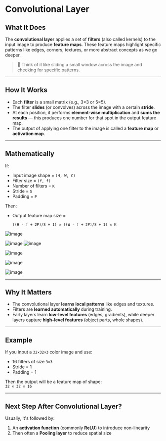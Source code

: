 # **Convolutional Layer**

## **What It Does**

The **convolutional layer** applies a set of **filters** (also called kernels) to the input image to produce **feature maps**. These feature maps highlight specific patterns like edges, corners, textures, or more abstract concepts as we go deeper.

> 🧠 Think of it like sliding a small window across the image and checking for specific patterns.

---

## **How It Works**

- Each **filter** is a small matrix (e.g., 3×3 or 5×5).
- The filter **slides** (or convolves) across the image with a certain **stride**.
- At each position, it performs **element-wise multiplication** and **sums the results** — this produces one number for that spot in the output feature map.
- The output of applying one filter to the image is called a **feature map** or **activation map**.

---

## **Mathematically**

If:
- Input image shape = `(H, W, C)`
- Filter size = `(f, f)`
- Number of filters = `K`
- Stride = `S`
- Padding = `P`

Then:
- Output feature map size =  
  ```
  ((H - f + 2P)/S + 1) × ((W - f + 2P)/S + 1) × K
  ```

![image](https://github.com/user-attachments/assets/424c24db-a9e9-4b33-9f99-80156ade0196)

![image](https://github.com/user-attachments/assets/f58ba924-4ff0-455f-a51e-f8b36a55e565)
![image](https://github.com/user-attachments/assets/6f77c45e-cadf-4fa1-929f-63cefe01c12e)

![image](https://github.com/user-attachments/assets/959be97f-4c03-4e27-8470-8a7ffd92c638)

![image](https://github.com/user-attachments/assets/cb22e54c-f6ea-49b8-a276-64f0404397c0)

![image](https://github.com/user-attachments/assets/850cb0ad-786e-42c3-b62a-48846ea774f8)

---

## **Why It Matters**

- The convolutional layer **learns local patterns** like edges and textures.
- Filters are **learned automatically** during training.
- Early layers learn **low-level features** (edges, gradients), while deeper layers capture **high-level features** (object parts, whole shapes).

---

## **Example**

If you input a `32×32×3` color image and use:
- 16 filters of size `3×3`
- Stride = 1
- Padding = 1

Then the output will be a feature map of shape:  
`32 × 32 × 16`

---

## **Next Step After Convolutional Layer?**
Usually, it's followed by:
1. An **activation function** (commonly **ReLU**) to introduce non-linearity
2. Then often a **Pooling layer** to reduce spatial size
